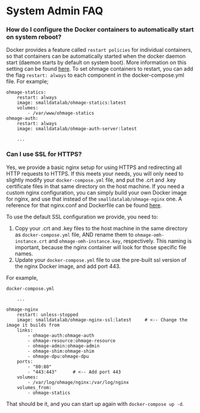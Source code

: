 # System Admin FAQ
### How do I configure the Docker containers to automatically start on system reboot?
Docker provides a feature called `restart policies` for individual containers, so that containers can be automatically started when the docker daemon start (daemon starts by default on system boot). More information on this setting can be found [here](https://docs.docker.com/engine/reference/run/#restart-policies-restart).  To set ohmage containers to restart, you can add the flag `restart: always` to each component in the docker-compose.yml file.  For example;

```
ohmage-statics:
    restart: always
    image: smalldatalab/ohmage-statics:latest
    volumes: 
        - /var/www/ohmage-statics
ohmage-auth:
    restart: always
    image: smalldatalab/ohmage-auth-server:latest

    ...
```

### Can I use SSL for HTTPS?
Yes, we provide a basic nginx setup for using HTTPS and redirecting all HTTP requests to HTTPS. If this meets your needs, you will only need to slightly modify your `docker-compose.yml` file, and put the .crt and .key certificate files in that same directory on the host machine. If you need a custom nginx configuration, you can simply build your own Docker image for nginx, and use that instead of the `smalldatalab/ohmage-nginx` one. A reference for that nginx.conf and Dockerfile can be found [here](https://github.com/smalldatalab/docker-ohmage-omh-suite/blob/master/ohmage-nginx).

To use the default SSL configuration we provide, you need to:

1. Copy your .crt and .key files to the host machine in the same directory as `docker-compose.yml` file, AND rename them to `ohmage-omh-instance.crt` and `ohmage-omh-instance.key`, respectively.  This naming is important, because the nginx container will look for those specific file names.
1. Update your `docker-compose.yml` file to use the pre-built ssl version of the nginx Docker image, and add port 443.

For example,

`docker-compose.yml`
```
    ...

ohmage-nginx
	restart: unless-stopped
    image: smalldatalab/ohmage-nginx-ssl:latest     # <-- Change the image it builds from
    links:
        - ohmage-auth:ohmage-auth
        - ohmage-resource:ohmage-resource
        - ohmage-admin:ohmage-admin
        - ohmage-shim:ohmage-shim
        - ohmage-dpu:ohmage-dpu
    ports:
        - "80:80"
        - "443:443"      # <-- Add port 443
    volumes:
        - /var/log/ohmage/nginx:/var/log/nginx
    volumes_from:
        - ohmage-statics
```

That should be it, and you can start up again with `docker-compose up -d`.
  
